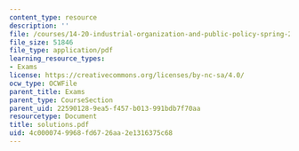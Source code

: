 ```yaml
---
content_type: resource
description: ''
file: /courses/14-20-industrial-organization-and-public-policy-spring-2003/4c0000749968fd6726aa2e1316375c68_solutions.pdf
file_size: 51846
file_type: application/pdf
learning_resource_types:
- Exams
license: https://creativecommons.org/licenses/by-nc-sa/4.0/
ocw_type: OCWFile
parent_title: Exams
parent_type: CourseSection
parent_uid: 22590128-9ea5-f457-b013-991bdb7f70aa
resourcetype: Document
title: solutions.pdf
uid: 4c000074-9968-fd67-26aa-2e1316375c68
---
```

